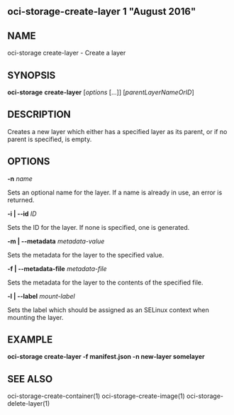 ## oci-storage-create-layer 1 "August 2016"

## NAME
oci-storage create-layer - Create a layer

## SYNOPSIS
**oci-storage** **create-layer** [*options* [...]] [*parentLayerNameOrID*]

## DESCRIPTION
Creates a new layer which either has a specified layer as its parent, or if no
parent is specified, is empty.

## OPTIONS
**-n** *name*

Sets an optional name for the layer.  If a name is already in use, an error is
returned.

**-i | --id** *ID*

Sets the ID for the layer.  If none is specified, one is generated.

**-m | --metadata** *metadata-value*

Sets the metadata for the layer to the specified value.

**-f | --metadata-file** *metadata-file*

Sets the metadata for the layer to the contents of the specified file.

**-l | --label** *mount-label*

Sets the label which should be assigned as an SELinux context when mounting the
layer.

## EXAMPLE
**oci-storage create-layer -f manifest.json -n new-layer somelayer**

## SEE ALSO
oci-storage-create-container(1)
oci-storage-create-image(1)
oci-storage-delete-layer(1)
